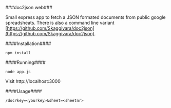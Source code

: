 ###doc2json web###

Small express app to fetch a JSON formated documents from public google spreadsheats. There is also a command line variant [https://github.com/Skaggivara/doc2json](https://github.com/Skaggivara/doc2json).

####Installation####

    npm install

####Running####

    node app.js
    
Visit http://localhost:3000

####Usage####

    /doc?key=<yourkey>&sheet=<sheetnr>

